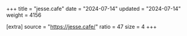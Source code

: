 +++
title = "jesse.cafe"
date = "2024-07-14"
updated = "2024-07-14"
weight = 4156

[extra]
source = "https://jesse.cafe/"
ratio = 47
size = 4
+++
